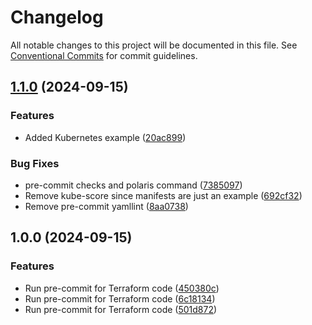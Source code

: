 # Changelog

All notable changes to this project will be documented in this file. See
[Conventional Commits](https://conventionalcommits.org) for commit guidelines.

## [1.1.0](https://github.com/bcochofel/test-terraform-k8s-tools/compare/1.0.0...1.1.0) (2024-09-15)

### Features

* Added Kubernetes example ([20ac899](https://github.com/bcochofel/test-terraform-k8s-tools/commit/20ac899627bc00206f767fd51a612ddca9cc825f))

### Bug Fixes

* pre-commit checks and polaris command ([7385097](https://github.com/bcochofel/test-terraform-k8s-tools/commit/738509771e5a5e9a475b7d2b4b74cc1a18471cfb))
* Remove kube-score since manifests are just an example ([692cf32](https://github.com/bcochofel/test-terraform-k8s-tools/commit/692cf32c4273f1a3b5086eebc98e47e457f35c18))
* Remove pre-commit yamllint ([8aa0738](https://github.com/bcochofel/test-terraform-k8s-tools/commit/8aa07387ea03f62d2f7c66c2a7749d0bba3dca15))

## 1.0.0 (2024-09-15)

### Features

* Run pre-commit for Terraform code ([450380c](https://github.com/bcochofel/test-terraform-k8s-tools/commit/450380c7f58b2515dba7ced8c11dab46ec61f5fb))
* Run pre-commit for Terraform code ([6c18134](https://github.com/bcochofel/test-terraform-k8s-tools/commit/6c18134ea93bb6832a955b2e6d27fd95a918b965))
* Run pre-commit for Terraform code ([501d872](https://github.com/bcochofel/test-terraform-k8s-tools/commit/501d8729807ed232f6020821c0021122a429d70a))
